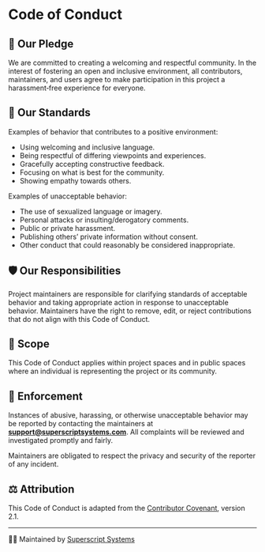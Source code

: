 # Code of Conduct

## 📜 Our Pledge

We are committed to creating a welcoming and respectful community. In the interest of fostering an open and inclusive environment, all contributors, maintainers, and users agree to make participation in this project a harassment‑free experience for everyone.

## 🤝 Our Standards

Examples of behavior that contributes to a positive environment:

* Using welcoming and inclusive language.
* Being respectful of differing viewpoints and experiences.
* Gracefully accepting constructive feedback.
* Focusing on what is best for the community.
* Showing empathy towards others.

Examples of unacceptable behavior:

* The use of sexualized language or imagery.
* Personal attacks or insulting/derogatory comments.
* Public or private harassment.
* Publishing others’ private information without consent.
* Other conduct that could reasonably be considered inappropriate.

## 🛡️ Our Responsibilities

Project maintainers are responsible for clarifying standards of acceptable behavior and taking appropriate action in response to unacceptable behavior. Maintainers have the right to remove, edit, or reject contributions that do not align with this Code of Conduct.

## 📢 Scope

This Code of Conduct applies within project spaces and in public spaces where an individual is representing the project or its community.

## 🚨 Enforcement

Instances of abusive, harassing, or otherwise unacceptable behavior may be reported by contacting the maintainers at **[support@superscriptsystems.com](mailto:support@superscriptsystems.com)**. All complaints will be reviewed and investigated promptly and fairly.

Maintainers are obligated to respect the privacy and security of the reporter of any incident.

## ⚖️ Attribution

This Code of Conduct is adapted from the [Contributor Covenant](https://www.contributor-covenant.org), version 2.1.

---

👨‍💻 Maintained by [Superscript Systems](https://superscriptsystems.com)
